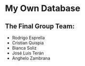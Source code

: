 # My Own Database

## The Final Group Team:

- Rodrigo Esprella
- Cristian Quispia
- Bianca Soliz
- José Luis Terán
- Anghelo Zambrana
